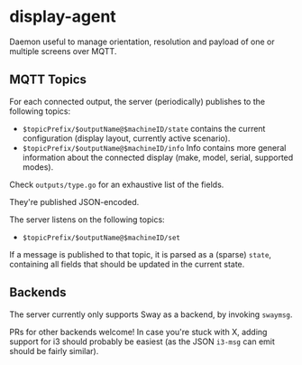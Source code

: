 # display-agent

Daemon useful to manage orientation, resolution and payload of one or multiple
screens over MQTT.

## MQTT Topics

For each connected output, the server (periodically) publishes to the following
topics:

 - `$topicPrefix/$outputName@$machineID/state`
    contains the current configuration (display layout, currently active
    scenario).
 - `$topicPrefix/$outputName@$machineID/info`
    Info contains more general information about the connected display (make,
    model, serial, supported modes).


Check `outputs/type.go` for an exhaustive list of the fields.

They're published JSON-encoded.

The server listens on the following topics:

 - `$topicPrefix/$outputName@$machineID/set`

If a message is published to that topic, it is parsed as a (sparse) `state`,
containing all fields that should be updated in the current state.

## Backends

The server currently only supports Sway as a backend, by invoking `swaymsg`.

PRs for other backends welcome! In case you're stuck with X, adding support
for i3 should probably be easiest (as the JSON `i3-msg` can emit should be
fairly similar).